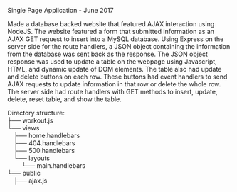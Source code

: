 Single Page Application - June 2017

Made a database backed website that featured AJAX interaction using NodeJS. The website featured a form that submitted information as an AJAX GET request to insert into a MySQL database. Using Express on the server side for the route handlers, a JSON object containing the information from the database was sent back as the response. The JSON object response was used to update a table on the webpage using Javascript, HTML, and dynamic update of DOM elements. The table also had update and delete buttons on each row. These buttons had event handlers to send AJAX requests to update information in that row or delete the whole row. The server side had route handlers with GET methods to insert, update, delete, reset table, and show the table. 

Directory structure:  
├── workout.js <br />
└── views <br />
	&emsp;├── home.handlebars <br />
    &emsp;├── 404.handlebars <br />
    &emsp;├── 500.handlebars <br />
    &emsp;└── layouts <br />
    &emsp;&emsp;    └── main.handlebars <br />
└── public <br />
    &emsp;├── ajax.js <br />
